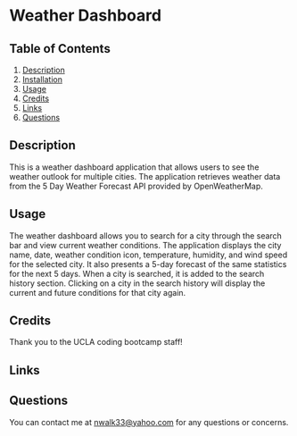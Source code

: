 # Weather Dashboard

## Table of Contents 
1. [Description](#description)
2. [Installation](#installation)
5. [Usage](#usage)
3. [Credits](#credits)
4. [Links](#links)
5. [Questions](#questions)

## Description <a name="description"></a>
This is a weather dashboard application that allows users to see the weather outlook for multiple cities. The application retrieves weather data from the 5 Day Weather Forecast API provided by OpenWeatherMap.

## Usage <a name="usage"></a>
The weather dashboard allows you to search for a city through the search bar and view
current weather conditions. The application displays the city name, date, weather condition icon, temperature, humidity, and wind speed for the selected city. It also presents a 5-day forecast of the same statistics for the next 5 days. When a city is searched, it is added to the search history section. Clicking on a city in the search history will display the current and future conditions for that city again.

## Credits <a name="credits"></a>
Thank you to the UCLA coding bootcamp staff!

## Links <a name="links"></a>


## Questions <a name="questions"></a>
You can contact me at nwalk33@yahoo.com for any questions or concerns.
